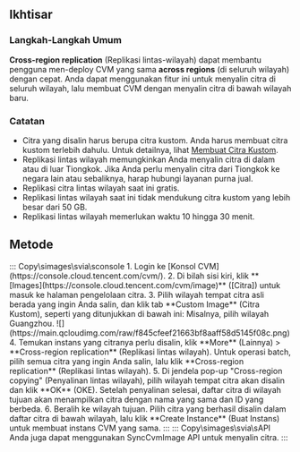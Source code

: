 ## Ikhtisar

### Langkah-Langkah Umum

**Cross-region replication** (Replikasi lintas-wilayah) dapat membantu pengguna men-deploy CVM yang sama **across regions** (di seluruh wilayah) dengan cepat. Anda dapat menggunakan fitur ini untuk menyalin citra di seluruh wilayah, lalu membuat CVM dengan menyalin citra di bawah wilayah baru.

### Catatan
 - Citra yang disalin harus berupa citra kustom. Anda harus membuat citra kustom terlebih dahulu. Untuk detailnya, lihat [Membuat Citra Kustom](https://intl.cloud.tencent.com/document/product/213/4942).
 - Replikasi lintas wilayah memungkinkan Anda menyalin citra di dalam atau di luar Tiongkok. Jika Anda perlu menyalin citra dari Tiongkok ke negara lain atau sebaliknya, harap hubungi layanan purna jual.
 - Replikasi citra lintas wilayah saat ini gratis.
 - Replikasi lintas wilayah saat ini tidak mendukung citra kustom yang lebih besar dari 50 GB.
 - Replikasi lintas wilayah memerlukan waktu 10 hingga 30 menit.
 
## Metode
<dx-tabs>
::: Copy\simages\svia\sconsole
 1. Login ke [Konsol CVM](https://console.cloud.tencent.com/cvm/).
 2. Di bilah sisi kiri, klik **[Images](https://console.cloud.tencent.com/cvm/image)** ([Citra]) untuk masuk ke halaman pengelolaan citra.
 3. Pilih wilayah tempat citra asli berada yang ingin Anda salin, dan klik tab **Custom Image** (Citra Kustom), seperti yang ditunjukkan di bawah ini:
 Misalnya, pilih wilayah Guangzhou.
 ![](https://main.qcloudimg.com/raw/f845cfeef21663bf8aaff58d5145f08c.png)
 4. Temukan instans yang citranya perlu disalin, klik **More** (Lainnya) > **Cross-region replication** (Replikasi lintas wilayah).
<dx-alert infotype="explain"> Untuk operasi batch, pilih semua citra yang ingin Anda salin, lalu klik **Cross-region replication** (Replikasi lintas wilayah).
 </dx-alert>
 5. Di jendela pop-up "Cross-region copying" (Penyalinan lintas wilayah), pilih wilayah tempat citra akan disalin dan klik **OK** (OKE).
Setelah penyalinan selesai, daftar citra di wilayah tujuan akan menampilkan citra dengan nama yang sama dan ID yang berbeda.
 6. Beralih ke wilayah tujuan. Pilih citra yang berhasil disalin dalam daftar citra di bawah wilayah, lalu klik **Create Instance** (Buat Instans) untuk membuat instans CVM yang sama.
:::
::: Copy\simages\svia\sAPI
Anda juga dapat menggunakan SyncCvmImage API untuk menyalin citra. 
:::
</dx-tabs>
